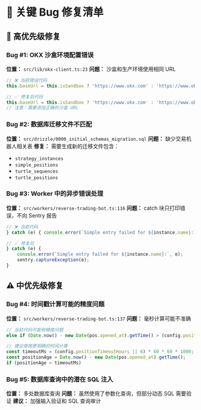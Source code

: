 # 🐛 关键 Bug 修复清单

## 🚨 高优先级修复

### Bug #1: OKX 沙盒环境配置错误
**位置：** `src/lib/okx-client.ts:23`
**问题：** 沙盒和生产环境使用相同 URL
```typescript
// ❌ 当前错误代码
this.baseUrl = this.isSandbox ? 'https://www.okx.com' : 'https://www.okx.com';

// ✅ 修复后代码  
this.baseUrl = this.isSandbox ? 'https://www.okx.com' : 'https://www.okx.com';
// 注意：需要添加正确的沙盒 URL
```

### Bug #2: 数据库迁移文件不匹配
**位置：** `src/drizzle/0000_initial_schemas_migration.sql`
**问题：** 缺少交易机器人相关表
**修复：** 需要生成新的迁移文件包含：
- `strategy_instances`
- `simple_positions` 
- `turtle_sequences`
- `turtle_positions`

### Bug #3: Worker 中的异步错误处理
**位置：** `src/workers/reverse-trading-bot.ts:116`
**问题：** catch 块只打印错误，不向 Sentry 报告
```typescript
// ❌ 当前代码
} catch (e) { console.error(`Simple entry failed for ${instance.name}:`, e); }

// ✅ 修复后
} catch (e) { 
    console.error(`Simple entry failed for ${instance.name}:`, e);
    sentry.captureException(e);
}
```

## ⚠️ 中优先级修复

### Bug #4: 时间戳计算可能的精度问题
**位置：** `src/workers/reverse-trading-bot.ts:137`
**问题：** 毫秒计算可能不准确
```typescript
// 当前代码可能有精度问题
else if (Date.now() - new Date(pos.opened_at).getTime() > (config.positionTimeoutHours || 6) * 36e5)

// 建议使用更明确的时间计算
const timeoutMs = (config.positionTimeoutHours || 6) * 60 * 60 * 1000;
const positionAge = Date.now() - new Date(pos.opened_at).getTime();
if (positionAge > timeoutMs)
```

### Bug #5: 数据库查询中的潜在 SQL 注入
**位置：** 多处数据库查询
**问题：** 虽然使用了参数化查询，但部分动态 SQL 需要验证
**建议：** 加强输入验证和 SQL 查询审计